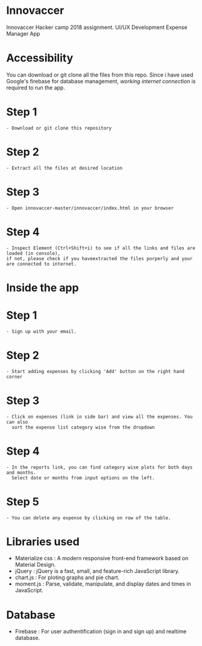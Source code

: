# Innovaccer
Innovaccer Hacker camp 2018 assignment. 
UI/UX Development
Expense Manager App

# Accessibility
  You can download or git clone all the files from this repo.
  Since i have used Google's firebase for database management, *working internet connection* is required to run the app.
  
  # Step 1
    - Download or git clone this repository
  # Step 2
    - Extract all the files at desired location
  # Step 3
    - Open innovaccer-master/innovaccer/index.html in your browser
  # Step 4
    - Inspect Element (Ctrl+Shift+i) to see if all the links and files are loaded (in console),
    if not, please check if you haveextracted the files porperly and your are connected to internet.
    
 # Inside the app
  # Step 1
    - Sign up with your email.
  # Step 2
    - Start adding expenses by clicking 'Add' button on the right hand corner
  # Step 3
    - Click on expenses (link in side bar) and view all the expenses. You can also
      sort the expense list category wise from the dropdown
  # Step 4
    - In the reports link, you can find category wise plots for both days and months. 
      Select date or months from input options on the left.
  # Step 5
    - You can delete any expense by clicking on row of the table.

# Libraries used
  - Materialize css : A modern responsive front-end framework based on Material Design.
  - jQuery : jQuery is a fast, small, and feature-rich JavaScript library.
  - chart.js : For ploting graphs and pie chart.
  - moment.js : Parse, validate, manipulate, and display dates and times in JavaScript.
 
 # Database
  - Firebase : For user authentification (sign in and sign up) and realtime database.
